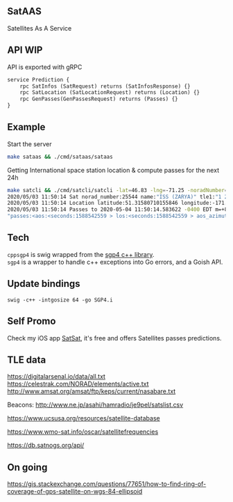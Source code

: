 ## SatAAS

Satellites As A Service

## API WIP

API is exported with gRPC

```proto
service Prediction {
    rpc SatInfos (SatRequest) returns (SatInfosResponse) {}
    rpc SatLocation (SatLocationRequest) returns (Location) {}
    rpc GenPasses(GenPassesRequest) returns (Passes) {}
}
```

## Example

Start the server
```sh
make sataas && ./cmd/sataas/sataas   
```

Getting International space station location & compute passes for the next 24h
```sh
make satcli && ./cmd/satcli/satcli -lat=46.83 -lng=-71.25 -noradNumber=25544 -duration=24h
2020/05/03 11:50:14 Sat norad_number:25544 name:"ISS (ZARYA)" tle1:"1 25544U 98067A   20124.53871913  .00001280  00000-0  31012-4 0  9998" tle2:"2 25544  51.6445 209.4500 0001204 226.6962 260.4054 15.49345471225099" update_time:<seconds:1588520809 nanos:14221000 > 
2020/05/03 11:50:14 Location latitude:51.31580710155846 longitude:-171.35883090195048 altitude:425.2472690866516 
2020/05/03 11:50:14 Passes to 2020-05-04 11:50:14.583622 -0400 EDT m=+86400.006103692:
"passes:<aos:<seconds:1588542559 > los:<seconds:1588542559 > aos_azimuth:193.6166342690838 los_azimuth:75.12442655371434 max_elevation:13.973425085394087 aos_range_rate:-5.9086092980506475 los_range_rate:5.934551649343886 > passes:<aos:<seconds:1588548290 > los:<seconds:1588548290 > aos_azimuth:238.63668816979606 los_azimuth:64.79444652669332 max_elevation:77.72179738878219 aos_range_rate:-6.898678801702919 los_range_rate:6.894572757238934 > passes:<aos:<seconds:1588554115 > los:<seconds:1588554115 > aos_azimuth:271.98516512139787 los_azimuth:70.15630435247343 max_elevation:37.74944455778578 aos_range_rate:-6.699542208763361 los_range_rate:6.696085832024824 > passes:<aos:<seconds:1588559948 > los:<seconds:1588559948 > aos_azimuth:291.2628290549357 los_azimuth:91.29589726355236 max_elevation:40.17197266804935 aos_range_rate:-6.723881101236595 los_range_rate:6.72763328794447 > passes:<aos:<seconds:1588565761 > los:<seconds:1588565761 > aos_azimuth:294.84959038621196 los_azimuth:126.07096318781281 max_elevation:64.11644195745436 aos_range_rate:-6.881086501296848 los_range_rate:6.88455836307821 > passes:<aos:<seconds:1588571598 > los:<seconds:1588571598 > aos_azimuth:282.11272970999846 los_azimuth:172.93577008949484 max_elevation:11.120639347177876 aos_range_rate:-5.614553944558927 los_range_rate:5.586085658736835 > "
```

## Tech

`cppsgp4` is swig wrapped from the [sgp4 c++ library](https://github.com/dnwrnr/sgp4).  
`sgp4` is a wrapper to handle c++ exceptions into Go errors, and a Goish API.

## Update bindings

```
swig -c++ -intgosize 64 -go SGP4.i
```

## Self Promo

Check my iOS app [SatSat](https://satsat.inair.space/), it's free and offers Satellites passes predictions.

## TLE data

https://digitalarsenal.io/data/all.txt  
https://celestrak.com/NORAD/elements/active.txt  
http://www.amsat.org/amsat/ftp/keps/current/nasabare.txt

Beacons: http://www.ne.jp/asahi/hamradio/je9pel/satslist.csv

https://www.ucsusa.org/resources/satellite-database

https://www.wmo-sat.info/oscar/satellitefrequencies

https://db.satnogs.org/api/

## On going
https://gis.stackexchange.com/questions/77651/how-to-find-ring-of-coverage-of-gps-satellite-on-wgs-84-ellipsoid